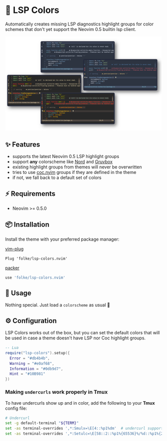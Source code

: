 
# 🌈 LSP Colors

Automatically creates missing LSP diagnostics highlight groups for color schemes that don't yet support the Neovim 0.5 builtin lsp client.

![Screenshot](./media/screenshot.png)

## ✨ Features

+ supports the latest Neovim 0.5 LSP highlight groups
+ support **any** colorscheme like [Nord](https://github.com/arcticicestudio/nord-vim) and [Gruvbox](https://github.com/morhetz/gruvbox)
+ existing highlight groups from themes will never be overwritten
+ tries to use [coc.nvim](https://github.com/neoclide/coc.nvim) groups if they are defined in the theme
+ if not, we fall back to a default set of colors

## ⚡️ Requirements

+ Neovim >= 0.5.0
  
## 📦 Installation

Install the theme with your preferred package manager:

[vim-plug](https://github.com/junegunn/vim-plug)

```vim
Plug 'folke/lsp-colors.nvim'
```

[packer](https://github.com/wbthomason/packer.nvim)

```lua
use 'folke/lsp-colors.nvim'
```

## 🚀 Usage

Nothing special. Just load a `colorscheme` as usual 🙂

## ⚙️ Configuration

LSP Colors works out of the box, but you can set the default colors that will be used in case a theme doesn't have LSP nor Coc highlight groups.

```lua
-- Lua
require("lsp-colors").setup({
  Error = "#db4b4b",
  Warning = "#e0af68",
  Information = "#0db9d7",
  Hint = "#10B981"
})
```

### Making `undercurls` work properly in **Tmux**

To have undercurls show up and in color, add the following to your **Tmux** config file:

```sh
# Undercurl
set -g default-terminal "${TERM}"
set -as terminal-overrides ',*:Smulx=\E[4::%p1%dm'  # undercurl support
set -as terminal-overrides ',*:Setulc=\E[58::2::%p1%{65536}%/%d::%p1%{256}%/%{255}%&%d::%p1%{255}%&%d%;m'  # underscore colours - needs tmux-3.0
```
